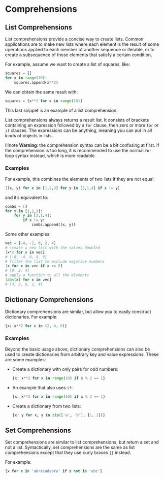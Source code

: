 # Comprehensions

## List Comprehensions

List comprehensions provide a concise way to create lists. Common applications are to make new 
lists where each element is the result of some operations applied to each member of another sequence 
or iterable, or to create a subsequence of those elements that satisfy a certain condition.

For example, assume we want to create a list of squares, like:

```python
squares = []
for x in range(10):
    squares.append(x**2)
```

We can obtain the same result with:
```python
squares = [x**2 for x in range(10)]
```
This last snippet is an example of a list comprehension. 

List comprehensions always returns a result list. It consists of brackets containing an expression
followed by a `for` clause, then zero or more `for` or `if` clauses. The expressions can be anything,
meaning you can put in all kinds of objects in lists.

!!!note
    **Warning**: the comprehension syntax can be a bit confusing at first. If the comprehension is too long,
    it is recommended to use the normal `for` loop syntax instead, which is more readable.

### Examples

For example, this combines the elements of two lists if they are not equal:

```python
[(x, y) for x in [1,2,3] for y in [3,1,4] if x != y]
```

and it’s equivalent to:

```python
combs = []
for x in [1,2,3]:
    for y in [3,1,4]:
        if x != y:
            combs.append((x, y))
```

Some other examples:

```python
vec = [-4, -2, 0, 2, 4]
# create a new list with the values doubled
[x*2 for x in vec]
# [-8, -4, 0, 4, 8]
# filter the list to exclude negative numbers
[x for x in vec if x >= 0]
# [0, 2, 4]
# apply a function to all the elements
[abs(x) for x in vec]
# [4, 2, 0, 2, 4]
```

## Dictionary Comprehensions

Dictionary comprehensions are similar, but allow you to easily construct dictionaries. For example:

```python
{x: x**2 for x in (2, 4, 6)}
```

### Examples

Beyond the basic usage above, dictionary comprehensions can also be used to create dictionaries from 
arbitrary key and value expressions. These are some examples:

* Create a dictionary with only pairs for odd numbers:    
    ```python
    {x: x**2 for x in range(10) if x % 2 == 1}
    ```
* An example that also uses `if`:    
    ```python
    {x: x**2 for x in range(10) if x % 2 == 1}
    ```
* Create a dictionary from two lists:    
    ```python
    {x: y for x, y in zip(['a', 'b'], [1, 2])}
    ```


## Set Comprehensions

Set comprehensions are similar to list comprehensions, but return a set and not a list. Syntactically,
set comprehensions are the same as list comprehensions except that they use curly braces `{}` instead.

For example:

```python
{x for x in 'abracadabra' if x not in 'abc'}
```
